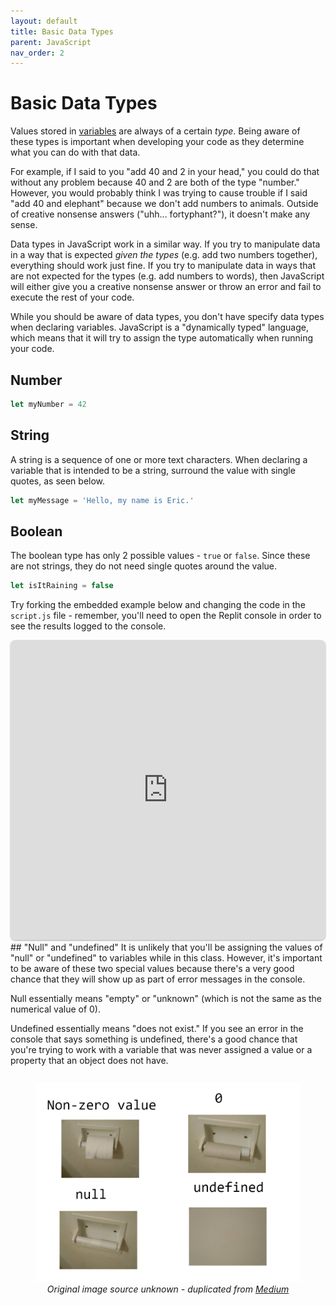 ```yaml
---
layout: default
title: Basic Data Types
parent: JavaScript
nav_order: 2
---
```

# Basic Data Types
Values stored in [variables](variables) are always of a certain *type*. Being aware of these types is important when developing your code as they determine what you can do with that data.

For example, if I said to you "add 40 and 2 in your head," you could do that without any problem because 40 and 2 are both of the type "number." However, you would probably think I was trying to cause trouble if I said "add 40 and elephant" because we don't add numbers to animals. Outside of creative nonsense answers ("uhh... fortyphant?"), it doesn't make any sense.

Data types in JavaScript work in a similar way. If you try to manipulate data in a way that is expected *given the types* (e.g. add two numbers together), everything should work just fine. If you try to manipulate data in ways that are not expected for the types (e.g. add numbers to words), then JavaScript will either give you a creative nonsense answer or throw an error and fail to execute the rest of your code.

While you should be aware of data types, you don't have specify data types when declaring variables. JavaScript is a "dynamically typed" language, which means that it will try to assign the type automatically when running your code.
## Number
```js
let myNumber = 42
```
## String
A string is a sequence of one or more text characters. When declaring a variable that is intended to be a string, surround the value with single quotes, as seen below.
```js
let myMessage = 'Hello, my name is Eric.'
```
## Boolean
The boolean type has only 2 possible values - `true` or `false`. Since these are not strings, they do not need single quotes around the value.
```js
let isItRaining = false
```

Try forking the embedded example below and changing the code in the `script.js` file - remember, you'll need to open the Replit console in order to see the results logged to the console.

<iframe src="https://replit.com/@sheffie/IMS322-Data-Types?embed=true" width="100%" height="480" style="border: none; border-radius: 8px; box-shadow: 0 1px 3px rgba(0,0,0,0.12), 0 1px 2px rgba(0,0,0,0.24);"></iframe>
## "Null" and "undefined"
It is unlikely that you'll be assigning the values of "null" or "undefined" to variables while in this class. However, it's important to be aware of these two special values because there's a very good chance that they will show up as part of error messages in the console.

Null essentially means "empty" or "unknown" (which is not the same as the numerical value of 0).

Undefined essentially means "does not exist." If you see an error in the console that says something is undefined, there's a good chance that you're trying to work with a variable that was never assigned a value or a property that an object does not have.

<div style="display: flex; justify-content: center;"> 
  <figure style="max-width: 500px;">
	  <img src="images/values.png" style="width: 100%;">
	  <figcaption style="font-style: italic; text-align: center;">Original image source unknown - duplicated from <a href="https://deepak7jha.medium.com/javascript-null-undefind-93b443cc924e">Medium</a></figcaption>
  </figure>
</div>